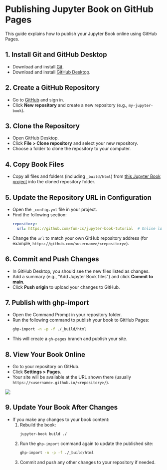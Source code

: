 # Publishing Jupyter Book on GitHub Pages

This guide explains how to publish your Jupyter Book online using GitHub Pages.

## 1. Install Git and GitHub Desktop

- Download and install [Git](https://git-scm.com/download/win).
- Download and install [GitHub Desktop](https://desktop.github.com/).

## 2. Create a GitHub Repository

- Go to [GitHub](https://github.com/) and sign in.
- Click **New repository** and create a new repository (e.g., `my-jupyter-book`).

## 3. Clone the Repository

- Open GitHub Desktop.
- Click **File > Clone repository** and select your new repository.
- Choose a folder to clone the repository to your computer.

## 4. Copy Book Files

- Copy all files and folders (including `_build/html`) from [this Jupyter Book project](https://github.com/fum-cs/jupyter-book-tutorial) into the cloned repository folder.

## 5. Update the Repository URL in Configuration

- Open the `_config.yml` file in your project.
- Find the following section:
  ```yaml
  repository:
    url: https://github.com/fum-cs/jupyter-book-tutorial  # Online location of your book (change this to your GitHub repository link)
  ```
- Change the `url` to match your own GitHub repository address (for example, `https://github.com/<username>/<repository>`).

## 6. Commit and Push Changes

- In GitHub Desktop, you should see the new files listed as changes.
- Add a summary (e.g., "Add Jupyter Book files") and click **Commit to main**.
- Click **Push origin** to upload your changes to GitHub.

## 7. Publish with ghp-import

- Open the Command Prompt in your repository folder.
- Run the following command to publish your book to GitHub Pages:
  ```sh
  ghp-import -n -p -f ./_build/html
  ```
- This will create a `gh-pages` branch and publish your site.

## 8. View Your Book Online

- Go to your repository on GitHub.
- Click **Settings > Pages**.
- Your site will be available at the URL shown there (usually `https://<username>.github.io/<repository>/`).

![](images/github-pages.png)

## 9. Update Your Book After Changes

- If you make any changes to your book content:
  1. Rebuild the book:
     ```sh
     jupyter-book build ./
     ```
  2. Run the `ghp-import` command again to update the published site:
     ```sh
     ghp-import -n -p -f ./_build/html
     ```
  3. Commit and push any other changes to your repository if needed.